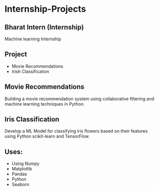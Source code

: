 # Internship-Projects
## Bharat Intern (Internship)
Machine learning Internship
## Project 
- Movie Recommendations
- Irish Classification

## Movie Recommendations
Building a movie recommendation system using collaborative filtering and machine learning techniques in Python.
## Iris Classification
Develop a ML Model for classifying iris flowers based on their features using Python scikit-learn and TensorFlow.

## Uses:
- Using Numpy
- Matplotlib
- Pandas
- Python
- Seaborn
